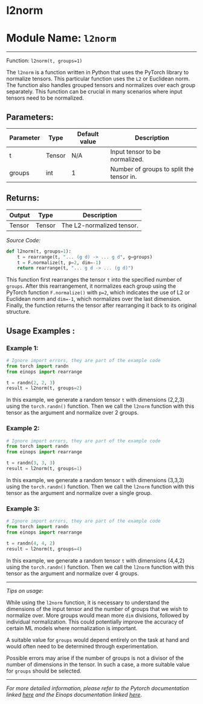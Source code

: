 # l2norm

# Module Name: `l2norm`
---

Function: `l2norm(t, groups=1)`

The `l2norm` is a function written in Python that uses the PyTorch library to normalize tensors. This particular function uses the `L2` or Euclidean norm. The function also handles grouped tensors and normalizes over each group separately. This function can be crucial in many scenarios where input tensors need to be normalized.

## Parameters:

| Parameter | Type | Default value | Description |
|-----------|------|---------------|-------------|
| t         | Tensor | N/A | Input tensor to be normalized. |
| groups    | int | 1 | Number of groups to split the tensor in. |

## Returns:

| Output | Type | Description |
|--------|------|-------------|
| Tensor | Tensor | The L2-normalized tensor.

_Source Code:_

```python
def l2norm(t, groups=1):
    t = rearrange(t, "... (g d) -> ... g d", g=groups)
    t = F.normalize(t, p=2, dim=-1)
    return rearrange(t, "... g d -> ... (g d)")
```

This function first rearranges the tensor `t` into the specified number of `groups`. After this rearrangement, it normalizes each group using the PyTorch function `F.normalize()` with `p=2`, which indicates the use of L2 or Euclidean norm and `dim=-1`, which normalizes over the last dimension. Finally, the function returns the tensor after rearranging it back to its original structure.

## Usage Examples :

### Example 1:
```python
# Ignore import errors, they are part of the example code
from torch import randn
from einops import rearrange

t = randn(2, 2, 3)  
result = l2norm(t, groups=2)
```

In this example, we generate a random tensor `t` with dimensions (2,2,3) using the `torch.randn()` function. Then we call the `l2norm` function with this tensor as the argument and normalize over 2 groups.

### Example 2:
```python
# Ignore import errors, they are part of the example code
from torch import randn
from einops import rearrange

t = randn(3, 3, 3) 
result = l2norm(t, groups=1)
```

In this example, we generate a random tensor `t` with dimensions (3,3,3) using the `torch.randn()` function. Then we call the `l2norm` function with this tensor as the argument and normalize over a single group.

### Example 3:
```python
# Ignore import errors, they are part of the example code
from torch import randn
from einops import rearrange

t = randn(4, 4, 2) 
result = l2norm(t, groups=4)
```

In this example, we generate a random tensor `t` with dimensions (4,4,2) using the `torch.randn()` function. Then we call the `l2norm` function with this tensor as the argument and normalize over 4 groups.

---

_Tips on usage_:

While using the `l2norm` function, it is necessary to understand the dimensions of the input tensor and the number of groups that we wish to normalize over. More groups would mean more `dim` divisions, followed by individual normalization. This could potentially improve the accuracy of certain ML models where normalization is important.

A suitable value for `groups` would depend entirely on the task at hand and would often need to be determined through experimentation. 

Possible errors may arise if the number of groups is not a divisor of the number of dimensions in the tensor. In such a case, a more suitable value for `groups` should be selected.

---

_For more detailed information, please refer to the Pytorch documentation linked [here](https://pytorch.org/docs/stable/tensors.html) and the Einops documentation linked [here](https://einops.rocks/)_.
